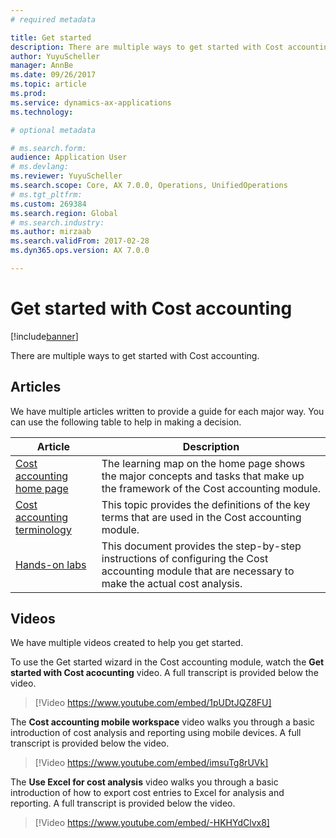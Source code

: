 ```yaml
---
# required metadata

title: Get started 
description: There are multiple ways to get started with Cost accounting. 
author: YuyuScheller
manager: AnnBe
ms.date: 09/26/2017
ms.topic: article
ms.prod: 
ms.service: dynamics-ax-applications
ms.technology: 

# optional metadata

# ms.search.form:  
audience: Application User
# ms.devlang: 
ms.reviewer: YuyuScheller
ms.search.scope: Core, AX 7.0.0, Operations, UnifiedOperations
# ms.tgt_pltfrm: 
ms.custom: 269384
ms.search.region: Global
# ms.search.industry: 
ms.author: mirzaab
ms.search.validFrom: 2017-02-28
ms.dyn365.ops.version: AX 7.0.0

---
```


# Get started with Cost accounting

[!include[banner](../includes/banner.md)]

There are multiple ways to get started with Cost accounting. 

## Articles 

We have multiple articles written to provide a guide for each major way. You can use the following table to help in making a decision.

| Article        | Description    | 
| ------------- |-------------| 
| [Cost accounting home page](cost-accounting-home-page.md) | The learning map on the home page shows the major concepts and tasks that make up the framework of the Cost accounting module. 
| [Cost accounting terminology](terms-cost-accounting.md)   | This topic provides the definitions of the key terms that are used in the Cost accounting module.|
| [Hands-on labs](https://mbs.microsoft.com/customersource/northamerica/AX/learning/documentation/white-papers/msd365optgtstcostacc)| This document provides the step-by-step instructions of configuring the Cost accounting module that are necessary to make the actual cost analysis.   |

## Videos

We have multiple videos created to help you get started.

To use the Get started wizard in the Cost accounting module, watch the **Get started with Cost acocunting** video. A full transcript is provided below the video.

> [!Video https://www.youtube.com/embed/1pUDtJQZ8FU]

The **Cost accounting mobile workspace** video walks you through a basic introduction of cost analysis and reporting using mobile devices. A full transcript is provided below the video.

> [!Video https://www.youtube.com/embed/imsuTg8rUVk]

The **Use Excel for cost analysis** video walks you through a basic introduction of how to export cost entries to Excel for analysis and reporting. A full transcript is provided below the video.

> [!Video https://www.youtube.com/embed/-HKHYdClvx8]


